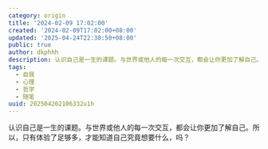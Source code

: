```yaml
---
category: origin
title: '2024-02-09 17:02:00'
created: '2024-02-09T17:02:00+08:00'
updated: '2025-04-24T22:38:50+08:00'
public: true
author: dkphhh
description: 认识自己是一生的课题。与世界或他人的每一次交互，都会让你更加了解自己。所以，只有体验了足够多，才能知道自己究竟想要什么……
tags:
  - 自我
  - 心理
  - 哲学
  - 随笔
uuid: 202504202106332u1h
---
```


认识自己是一生的课题。与世界或他人的每一次交互，都会让你更加了解自己。所以，只有体验了足够多，才能知道自己究竟想要什么，吗？

